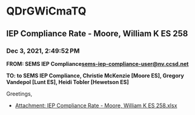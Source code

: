 # QDrGWiCmaTQ
## IEP Compliance Rate - Moore, William K ES 258
### Dec 3, 2021, 2:49:52 PM
**FROM: SEMS IEP Compliance<sems-iep-compliance-user@nv.ccsd.net>**

**TO: to SEMS IEP Compliance, Christie McKenzie [Moore ES], Gregory Vandepol [Lunt ES], Heidi Tobler [Hewetson ES]**


Greetings,  





* [Attachment: IEP Compliance Rate - Moore, William K ES 258.xlsx](QDrGWiCmaTQ-attachment-1.xlsx)
